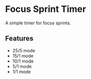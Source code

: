 # Focus Sprint Timer

A simple timer for focus sprints. 

## Features

- 25/5 mode
- 15/1 mode
- 10/1 mode
- 5/1 mode
- 1/1 mode
